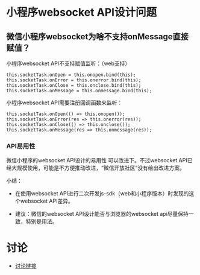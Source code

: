 # 小程序websocket API设计问题

## 微信小程序websocket为啥不支持onMessage直接赋值？

小程序websocket API不支持赋值监听：（web支持）
```
this.socketTask.onOpen = this.onopen.bind(this);
this.socketTask.onError = this.onerror.bind(this);
this.socketTask.onClose = this.onclose.bind(this);
this.socketTask.onMessage = this.onmessage.bind(this);
```

小程序websocket API需要注册回调函数来监听：
```
this.socketTask.onOpen(() => this.onopen());
this.socketTask.onError(res => this.onerror(res));
this.socketTask.onClose(() => this.onclose());
this.socketTask.onMessage(res => this.onmessage(res));
```


### API易用性

微信小程序的websocket API设计的易用性 可以改进下。不过websocket API已经大规模使用，可能是不方便推动改进，“微信开放社区”没有给出改进方案。

小结：
* 在使用websocket API进行二次开发js-sdk（web和小程序版本）时发现的这个websocket API差异。

* 建议：微信的websocket API设计能否与浏览器的websocket api尽量保持一致，特别是用法。


# 讨论

- [讨论链接](https://developers.weixin.qq.com/community/develop/doc/000e24ecf24f684bbb3b42b1b56800?highLine=onMessage%2520%25E8%25B5%258B%25E5%2580%25BC)
